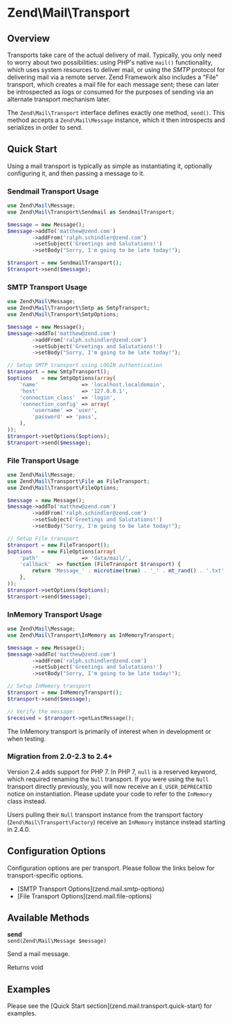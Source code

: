 # Zend\\Mail\\Transport

## Overview

Transports take care of the actual delivery of mail. Typically, you only need to worry about two
possibilities: using PHP's native `mail()` functionality, which uses system resources to deliver
mail, or using the *SMTP* protocol for delivering mail via a remote server. Zend Framework also
includes a "File" transport, which creates a mail file for each message sent; these can later be
introspected as logs or consumed for the purposes of sending via an alternate transport mechanism
later.

The `Zend\Mail\Transport` interface defines exactly one method, `send()`. This method accepts a
`Zend\Mail\Message` instance, which it then introspects and serializes in order to send.

## Quick Start

Using a mail transport is typically as simple as instantiating it, optionally configuring it, and
then passing a message to it.

### Sendmail Transport Usage

```php
use Zend\Mail\Message;
use Zend\Mail\Transport\Sendmail as SendmailTransport;

$message = new Message();
$message->addTo('matthew@zend.com')
        ->addFrom('ralph.schindler@zend.com')
        ->setSubject('Greetings and Salutations!')
        ->setBody("Sorry, I'm going to be late today!");

$transport = new SendmailTransport();
$transport->send($message);
```

### SMTP Transport Usage

```php
use Zend\Mail\Message;
use Zend\Mail\Transport\Smtp as SmtpTransport;
use Zend\Mail\Transport\SmtpOptions;

$message = new Message();
$message->addTo('matthew@zend.com')
        ->addFrom('ralph.schindler@zend.com')
        ->setSubject('Greetings and Salutations!')
        ->setBody("Sorry, I'm going to be late today!");

// Setup SMTP transport using LOGIN authentication
$transport = new SmtpTransport();
$options   = new SmtpOptions(array(
    'name'              => 'localhost.localdomain',
    'host'              => '127.0.0.1',
    'connection_class'  => 'login',
    'connection_config' => array(
        'username' => 'user',
        'password' => 'pass',
    ),
));
$transport->setOptions($options);
$transport->send($message);
```

### File Transport Usage

```php
use Zend\Mail\Message;
use Zend\Mail\Transport\File as FileTransport;
use Zend\Mail\Transport\FileOptions;

$message = new Message();
$message->addTo('matthew@zend.com')
        ->addFrom('ralph.schindler@zend.com')
        ->setSubject('Greetings and Salutations!')
        ->setBody("Sorry, I'm going to be late today!");

// Setup File transport
$transport = new FileTransport();
$options   = new FileOptions(array(
    'path'              => 'data/mail/',
    'callback'  => function (FileTransport $transport) {
        return 'Message_' . microtime(true) . '_' . mt_rand() . '.txt';
    },
));
$transport->setOptions($options);
$transport->send($message);
```

### InMemory Transport Usage

```php
use Zend\Mail\Message;
use Zend\Mail\Transport\InMemory as InMemoryTransport;

$message = new Message();
$message->addTo('matthew@zend.com')
        ->addFrom('ralph.schindler@zend.com')
        ->setSubject('Greetings and Salutations!')
        ->setBody("Sorry, I'm going to be late today!");

// Setup InMemory transport
$transport = new InMemoryTransport();
$transport->send($message);

// Verify the message:
$received = $transport->getLastMessage();
```

The InMemory transport is primarily of interest when in development or when testing.

### Migration from 2.0-2.3 to 2.4+

Version 2.4 adds support for PHP 7. In PHP 7, `null` is a reserved keyword, which required renaming
the `Null` transport. If you were using the `Null` transport directly previously, you will now
receive an `E_USER_DEPRECATED` notice on instantiation. Please update your code to refer to the
`InMemory` class instead.

Users pulling their `Null` transport instance from the transport factory
(`Zend\Mail\Transport\Factory`) receive an `InMemory` instance instead starting in 2.4.0.

## Configuration Options

Configuration options are per transport. Please follow the links below for transport-specific
options.

- \[SMTP Transport Options\](zend.mail.smtp-options)
- \[File Transport Options\](zend.mail.file-options)

## Available Methods

**send**  
`send(Zend\Mail\Message $message)`

Send a mail message.

Returns void

## Examples

Please see the \[Quick Start section\](zend.mail.transport.quick-start) for examples.
